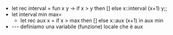 * let rec interval = fun x y -> if x > y then [] else x::interval (x+1) y;;
* let interval min max=
	* let rec aux x = if x > max then [] else x::aux (x+1) in aux min
* --- definiamo una variabile (funzione) locale che è aux 
